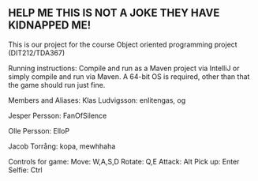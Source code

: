 ## HELP ME THIS IS NOT A JOKE THEY HAVE KIDNAPPED ME!

This is our project for the course Object oriented programming project (DIT212/TDA367)

Running instructions:
Compile and run as a Maven project via IntelliJ or simply compile and run via Maven.
A 64-bit OS is required, other than that the game should run just fine.

Members and Aliases:
Klas Ludvigsson: enlitengas, og
 
Jesper Persson: FanOfSilence

Olle Persson: ElloP

Jacob Torrång: kopa, mewhhaha


Controls for game: 
Move: W,A,S,D
Rotate: Q,E
Attack: Alt
Pick up: Enter
Selfie: Ctrl 
